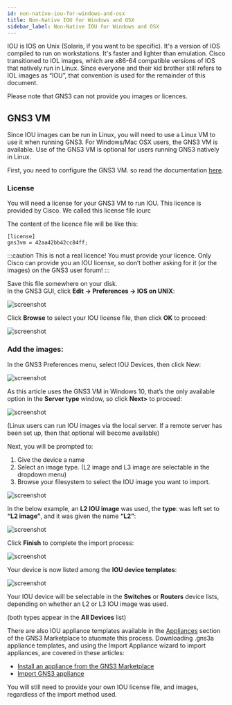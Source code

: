 ```yaml
---
id: non-native-iou-for-windows-and-osx
title: Non-Native IOU for Windows and OSX
sidebar_label: Non-Native IOU for Windows and OSX
---
```


IOU is IOS on Unix (Solaris, if you want to be specific). It's a version of IOS compiled to run on workstations. It's faster and lighter than emulation. Cisco transitioned to IOL images, which are x86-64 compatible versions of IOS that natively run in Linux. Since everyone and their kid brother still refers to IOL images as “IOU”, that convention is used for the remainder of this document.

Please note that GNS3 can not provide you images or licences.

## GNS3 VM
Since IOU images can be run in Linux, you will need to use a Linux VM to use it when running GNS3.  For Windows/Mac OSX users, the GNS3 VM is available. Use of the GNS3 VM is optional for users running GNS3 natively in Linux.

First, you need to configure the GNS3 VM. so read the documentation [here](../installation/download-gns3-vm).

### License
You will need a license for your GNS3 VM to run IOU. This licence is provided by Cisco. We called this license file iourc

The content of the licence file will be like this:
```
[license]
gns3vm = 42aa42bb42cc84ff;
```

:::caution
This is not a real licence! You must provide your licence. Only Cisco can provide you an IOU license, so don’t bother asking for it (or the images) on the GNS3 user forum!
:::

Save this file somewhere on your disk.  
In the GNS3 GUI, click **Edit -> Preferences -> IOS on UNIX**:

![screenshot](../../img/non-native-iou-for-windows-and-osx/1.jpg)

Click **Browse** to select your IOU license file, then click **OK** to proceed:

![screenshot](../../img/non-native-iou-for-windows-and-osx/2.jpg)

### Add the images:
In the GNS3 Preferences menu, select IOU Devices, then click New:

![screenshot](../../img/non-native-iou-for-windows-and-osx/3.jpg)

As this article uses the GNS3 VM in Windows 10, that’s the only available option in the **Server type** window, so click **Next>** to proceed:

![screenshot](../../img/non-native-iou-for-windows-and-osx/4.jpg)

(Linux users can run IOU images via the local server. If a remote server has been set up, then that optional will become available)

Next, you will be prompted to:
1. Give the device a name
2. Select an image type.  (L2 image and L3 image are selectable in the dropdown menu)
3. Browse your filesystem to select the IOU image you want to import.

![screenshot](../../img/non-native-iou-for-windows-and-osx/5.jpg)

In the below example, an **L2 IOU image** was used, the **type**: was left set to **“L2 image”**, and it was given the name **“L2”**:

![screenshot](../../img/non-native-iou-for-windows-and-osx/6.jpg)

Click **Finish** to complete the import process:

![screenshot](../../img/non-native-iou-for-windows-and-osx/7.jpg)

Your device is now listed among the **IOU device templates**:

![screenshot](../../img/non-native-iou-for-windows-and-osx/8.jpg)

Your IOU device will be selectable in the **Switches** or **Routers** device lists, depending on whether an L2 or L3 IOU image was used.

(both types appear in the **All Devices** list)

There are also IOU appliance templates available in the [Appliances](https://www.gns3.com/marketplace/appliances) section of the GNS3 Marketplace to atuomate this process. Downloading .gns3a appliance templates, and using the Import Appliance wizard to import appliances, are covered in these articles:

- [Install an appliance from the GNS3 Marketplace](../using-gns3/install-from-marketplace)
- [Import GNS3 appliance](../using-gns3/import-gns3-appliance)

You will still need to provide your own IOU license file, and images, regardless of the import method used.
